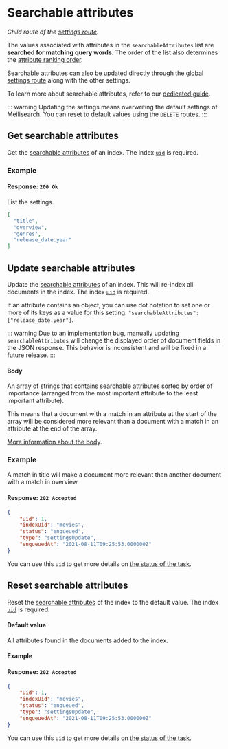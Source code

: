 # Searchable attributes

_Child route of the [settings route](/reference/api/settings.md)._

The values associated with attributes in the `searchableAttributes` list are **searched for matching query words**. The order of the list also determines the [attribute ranking order](/learn/core_concepts/relevancy.md#attribute-ranking-order).

Searchable attributes can also be updated directly through the [global settings route](/reference/api/settings.md#update-settings) along with the other settings.

To learn more about searchable attributes, refer to our [dedicated guide](/learn/configuration/displayed_searchable_attributes.md#searchable-fields).

::: warning
Updating the settings means overwriting the default settings of Meilisearch. You can reset to default values using the `DELETE` routes.
:::

## Get searchable attributes

<RouteHighlighter method="GET" route="/indexes/{index_uid}/settings/searchable-attributes" />

Get the [searchable attributes](/learn/configuration/displayed_searchable_attributes.md#searchable-fields) of an index. The index [`uid`](/learn/core_concepts/indexes.md#index-uid) is required.

### Example

<CodeSamples id="get_searchable_attributes_1" />

#### Response: `200 Ok`

List the settings.

```json
[
  "title",
  "overview",
  "genres",
  "release_date.year"
]
```

## Update searchable attributes

<RouteHighlighter method="POST" route="/indexes/{index_uid}/settings/searchable-attributes" />

Update the [searchable attributes](/learn/configuration/displayed_searchable_attributes.md#searchable-fields) of an index. This will re-index all documents in the index. The index [`uid`](/learn/core_concepts/indexes.md#index-uid) is required.

If an attribute contains an object, you can use dot notation to set one or more of its keys as a value for this setting: `"searchableAttributes": ["release_date.year"]`.

::: warning
Due to an implementation bug, manually updating `searchableAttributes` will change the displayed order of document fields in the JSON response. This behavior is inconsistent and will be fixed in a future release.
:::

#### Body

An array of strings that contains searchable attributes sorted by order of importance (arranged from the most important attribute to the least important attribute).

This means that a document with a match in an attribute at the start of the array will be considered more relevant than a document with a match in an attribute at the end of the array.

[More information about the body](/learn/configuration/settings.md#searchable-attributes).

### Example

<CodeSamples id="update_searchable_attributes_1" />

A match in title will make a document more relevant than another document with a match in overview.

#### Response: `202 Accepted`

```json
{
    "uid": 1,
    "indexUid": "movies",
    "status": "enqueued",
    "type": "settingsUpdate",
    "enqueuedAt": "2021-08-11T09:25:53.000000Z"
}
```

You can use this `uid` to get more details on [the status of the task](/reference/api/tasks.md#get-task).

## Reset searchable attributes

<RouteHighlighter method="DELETE" route="/indexes/{index_uid}/settings/searchable-attributes"/>

Reset the [searchable attributes](/learn/configuration/displayed_searchable_attributes.md#searchable-fields) of the index to the default value. The index [`uid`](/learn/core_concepts/indexes.md#index-uid) is required.

#### Default value

All attributes found in the documents added to the index.

#### Example

<CodeSamples id="reset_searchable_attributes_1" />

#### Response: `202 Accepted`

```json
{
    "uid": 1,
    "indexUid": "movies",
    "status": "enqueued",
    "type": "settingsUpdate",
    "enqueuedAt": "2021-08-11T09:25:53.000000Z"
}
```

You can use this `uid` to get more details on [the status of the task](/reference/api/tasks.md#get-task).
